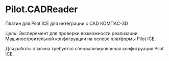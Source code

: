 # Pilot.CADReader
Плагин для Pilot ICE для интеграции с CAD КОМПАС-3D

Цель: Эксперемент для проверки возможности реализации Машиностроительной конфигруации на основе платформы Pilot ICE.

Для работы плагина требуется специализированная конфигруация Pilot ICE.
